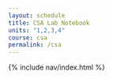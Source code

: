 ```yaml
---
layout: schedule
title: CSA Lab Notebook
units: "1,2,3,4"
course: csa
permalink: /csa
---
```


{%  include nav/index.html %}
